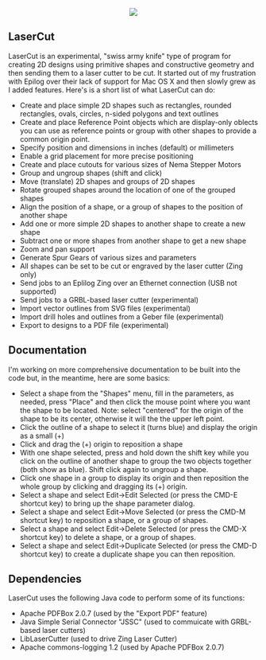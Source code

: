 <p align="center"><img src="https://github.com/wholder/LaserCut/blob/master/images/LaserCut%20Screenshot.png"></p>

## LaserCut
LaserCut is an experimental, "swiss army knife" type of program for creating 2D designs using primitive shapes and constructive geometry and then sending them to a laser cutter to be cut.  It started out of my frustration with Epilog over their lack of support for Mac OS X and then slowly grew as I added features.  Here's is a short list of what LaserCut can do:

- Create and place simple 2D shapes such as rectangles, rounded rectangles, ovals, circles, n-sided polygons and text outlines
- Create and place Reference Point objects which are display-only oblects you can use as reference points or group with other shapes to provide a common origin point.
- Specify position and dimensions in inches (default) or millimeters
- Enable a grid placement for more precise positioning
- Create and place cutouts for various sizes of Nema Stepper Motors
- Group and ungroup shapes (shift and click)
- Move (translate) 2D shapes and groups of 2D shapes
- Rotate grouped shapes around the location of one of the grouped shapes
- Align the position of a shape, or a group of shapes to the position of another shape
- Add one or more simple 2D shapes to another shape to create a new shape
- Subtract one or more shapes from another shape to get a new shape
- Zoom and pan support
- Generate Spur Gears of various sizes and parameters
- All shapes can be set to be cut or engraved by the laser cutter (Zing only)
- Send jobs to an Eplilog Zing over an Ethernet connection (USB not supported)
- Send jobs to a GRBL-based laser cutter (experimental)
- Import vector outlines from SVG files (experimental)
- Import drill holes and outlines from a Geber file (experimental)
- Export to designs to a PDF file (experimental)

## Documentation
I'm working on more comprehensive documentation to be built into the code but, in the meantime, here are some basics:
- Select a shape from the "Shapes" menu, fill in the parameters, as needed, press "Place" and then click the mouse point where you want the shape to be located.  Note: select "centered" for the origin of the shape to be its center, otherwise it will the the upper left point.
- Click the outline of a shape to select it (turns blue) and display the origin as a small (+)
- Click and drag the (+) origin to reposition a shape
- With one shape selected, press and hold down the shift key while you click on the outline of another shape to group the two objects together (both show as blue).  Shift click again to ungroup a shape.
- Click one shape in a group to display its origin and then reposition the whole group by clicking and dragging its (+) origin.
- Select a shape and select Edit->Edit Selected (or press the CMD-E shortcut key) to bring up the shape parameter dialog.
- Select a shape and select Edit->Move Selected (or press the CMD-M shortcut key) to reposition a shape, or a group of shapes.
- Select a shape and select Edit->Delete Selected (or press the CMD-X shortcut key) to delete a shape, or a group of shapes.
- Select a shape and select Edit->Duplicate Selected (or press the CMD-D shortcut key) to create a duplicate shape you can then reposition.

## Dependencies
LaserCut uses the following Java code to perform some of its functions:
- Apache PDFBox 2.0.7 (used by the "Export PDF" feature)
- Java Simple Serial Connector "JSSC" (used to commuicate with GRBL-based laser cutters)
- LibLaserCutter (used to drive Zing Laser Cutter)
- Apache commons-logging 1.2 (used by Apache PDFBox 2.0.7)
